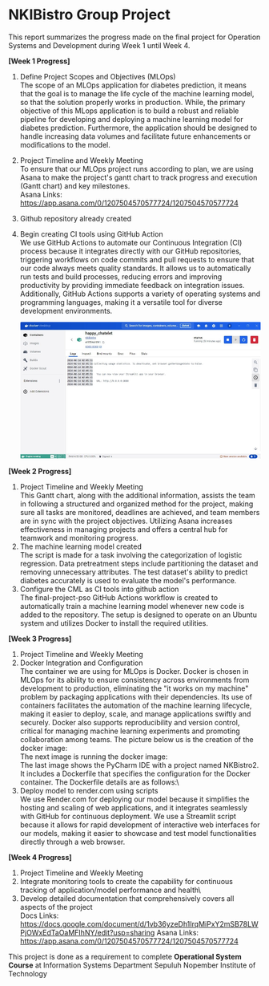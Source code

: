 # NKIBistro Group Project

This report summarizes the progress made on the final project for Operation Systems and Development during Week 1 until Week 4.

**[Week 1 Progress]**
  1. Define Project Scopes and Objectives (MLOps)\
     The scope of an MLOps application for diabetes prediction, it means that the goal is to manage the life cycle of the machine learning model, so that the solution properly works in production. While, the primary objective of this MLops application is to build a robust and reliable pipeline for developing and deploying a machine learning model for diabetes prediction. Furthermore, the application should be designed to handle increasing data volumes and facilitate future enhancements or modifications to the model.
  2. Project Timeline and Weekly Meeting\
     To ensure that our MLOps project runs according to plan, we are using Asana to make the project's gantt chart to track progress and execution (Gantt chart) and key milestones.\
     Asana Links: https://app.asana.com/0/1207504570577724/1207504570577724
  3. Github repository already created
  4. Begin creating CI tools using GitHub Action\
     We use GitHub Actions to automate our Continuous Integration (CI) process because it integrates directly with our GitHub repositories, triggering workflows on code commits and pull requests to ensure that our code always meets quality standards. It allows us to automatically run tests and build processes, reducing errors and improving productivity by providing immediate feedback on integration issues. Additionally, GitHub Actions supports a variety of operating systems and programming languages, making it a versatile tool for diverse development environments.

     ![gambar dokcer image](images/docker_images.jpeg)

**[Week 2 Progress]**
  1. Project Timeline and Weekly Meeting\
     This Gantt chart, along with the additional information, assists the team in following a structured and organized method for the project, making sure all tasks are monitored, deadlines are achieved, and team members are in sync with the project objectives. Utilizing Asana increases effectiveness in managing projects and offers a central hub for teamwork and monitoring progress. 
  2. The machine learning model created\
     The script is made for a task involving the categorization of logistic regression. Data pretreatment steps include partitioning the dataset and removing unnecessary attributes. The test dataset's ability to predict diabetes accurately is used to evaluate the model's performance.
  3. Configure the CML as CI tools into github action\
     The final-project-pso GitHub Actions workflow is created to automatically train a machine learning model whenever new code is added to the repository. The setup is designed to operate on an Ubuntu system and utilizes Docker to install the required utilities. 

**[Week 3 Progress]**
  1. Project Timeline and Weekly Meeting
  2. Docker Integration and Configuration\
     The container we are using for MLOps is Docker. Docker is chosen in MLOps for its ability to ensure consistency across environments from development to production, eliminating the "it works on my machine" problem by packaging applications with their dependencies. Its use of containers facilitates the automation of the machine learning lifecycle, making it easier to deploy, scale, and manage applications swiftly and securely. Docker also supports reproducibility and version control, critical for managing machine learning experiments and promoting collaboration among teams. The picture below us is the creation of the docker image:\
     The next image is running the docker image:\
     The last image shows the PyCharm IDE with a project named NKBistro2. It includes a Dockerfile that specifies the configuration for the Docker container. The Dockerfile details are as follows:\
  4. Deploy model to render.com using scripts\
     We use Render.com for deploying our model because it simplifies the hosting and scaling of web applications, and it integrates seamlessly with GitHub for continuous deployment. We use a Streamlit script because it allows for rapid development of interactive web interfaces for our models, making it easier to showcase and test model functionalities directly through a web browser.

**[Week 4 Progress]**
  1. Project Timeline and Weekly Meeting
  2. Integrate monitoring tools to create the capability for continuous tracking of application/model performance and health\
  3. Develop detailed documentation that comprehensively covers all aspects of the project\
     Docs Links: https://docs.google.com/document/d/1vb36yzeDh1IrqMiPxY2mSB78LWPjOWxEdTaOaMFIhNY/edit?usp=sharing
     Asana Links: https://app.asana.com/0/1207504570577724/1207504570577724

This project is done as a requirement to complete **Operational System Course** at Information Systems Department Sepuluh Nopember Institute of Technology
